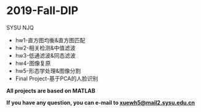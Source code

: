 # 2019-Fall-DIP
SYSU NJQ
* hw1-直方图均衡&直方图匹配
* hw2-相关检测&中值滤波
* hw3-低通滤波&同态滤波
* hw4-图像复原
* hw5-形态学处理&图像分割
* Final Project-基于PCA的人脸识别

**All projects are based on MATLAB**

**If you have any question, you can e-mail to xuewh5@mail2.sysu.edu.cn**
